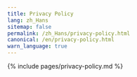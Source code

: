 ```yaml
---
title: Privacy Policy
lang: zh_Hans
sitemap: false
permalink: /zh_Hans/privacy-policy.html
canonical: /en/privacy-policy.html
warn_language: true
---
```


{% include pages/privacy-policy.md %}
